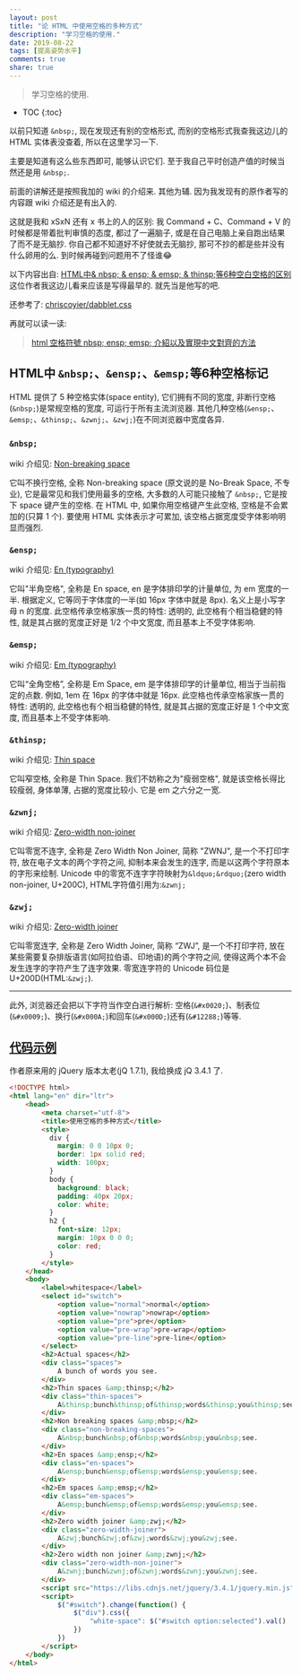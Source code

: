 ```yaml
---
layout: post
title: "论 HTML 中使用空格的多种方式"
description: "学习空格的使用."
date: 2019-08-22
tags: [提高姿势水平]
comments: true
share: true
---
```


> 学习空格的使用.

* TOC
{:toc}


以前只知道 `&nbsp;`, 现在发现还有别的空格形式, 而别的空格形式我查我这边儿的 HTML 实体表没查着, 所以在这里学习一下. 

主要是知道有这么些东西即可, 能够认识它们. 至于我自己平时创造产值的时候当然还是用 `&nbsp;`.

前面的讲解还是按照我加的 wiki 的介绍来. 其他为辅. 因为我发现有的原作者写的内容跟 wiki 介绍还是有出入的.

这就是我和 xSxN 还有 x 书上的人的区别: 我 Command + C、Command + V 的时候都是带着批判审慎的态度, 都过了一遍脑子, 或是在自己电脑上亲自跑出结果了而不是无脑抄. 你自己都不知道好不好使就去无脑抄, 那可不抄的都是些并没有什么卵用的么. 到时候再碰到问题用不了怪谁😂

以下内容出自: [HTML中& nbsp; & ensp; & emsp; & thinsp;等6种空白空格的区别](https://www.weibo.com/p/23041873db88b40102xxyp?mod=zwenzhang&sudaref=www.google.com&display=0&retcode=6102) 这位作者我这边儿看来应该是写得最早的. 就先当是他写的吧.

还参考了: [chriscoyier/dabblet.css](https://gist.github.com/chriscoyier/1708215)

再就可以读一读:

> [html 空格符號 nbsp; ensp; emsp; 介紹以及實現中文對齊的方法](https://www.itread01.com/p/638438.html)


## HTML中 <code>&amp;nbsp;</code>、<code>&amp;ensp;</code>、<code>&amp;emsp;</code>等6种空格标记


HTML 提供了 5 种空格实体(space entity), 它们拥有不同的宽度, 非断行空格(`&nbsp;`)是常规空格的宽度, 可运行于所有主流浏览器. 其他几种空格(`&ensp;`、`&emsp;`、`&thinsp;`、`&zwnj;`、`&zwj;`)在不同浏览器中宽度各异.  

### <code>&amp;nbsp;</code>  

wiki 介绍见: [Non-breaking space](https://en.wikipedia.org/wiki/Non-breaking_space)

它叫不换行空格, 全称 Non-breaking space (原文说的是 No-Break Space, 不专业), 它是最常见和我们使用最多的空格, 大多数的人可能只接触了 `&nbsp;`, 它是按下 space 键产生的空格. 在 HTML 中, 如果你用空格键产生此空格, 空格是不会累加的(只算 1 个). 要使用 HTML 实体表示才可累加, 该空格占据宽度受字体影响明显而强烈. 


### <code>&amp;ensp;</code> 

wiki 介绍见: [En (typography)](https://en.wikipedia.org/wiki/En_(typography))

它叫"半角空格", 全称是 En space, en 是字体排印学的计量单位, 为 em 宽度的一半. 根据定义, 它等同于字体度的一半(如 16px 字体中就是 8px). 名义上是小写字母 n 的宽度. 此空格传承空格家族一贯的特性: 透明的, 此空格有个相当稳健的特性, 就是其占据的宽度正好是 1/2 个中文宽度, 而且基本上不受字体影响. 


### <code>&amp;emsp;</code>

wiki 介绍见: [Em (typography)](https://en.wikipedia.org/wiki/Em_(typography))


它叫“全角空格”, 全称是 Em Space, em 是字体排印学的计量单位, 相当于当前指定的点数. 例如, 1em 在 16px 的字体中就是 16px. 此空格也传承空格家族一贯的特性: 透明的, 此空格也有个相当稳健的特性, 就是其占据的宽度正好是 1 个中文宽度, 而且基本上不受字体影响.  


### <code>&amp;thinsp;</code>

wiki 介绍见: [Thin space](https://en.wikipedia.org/wiki/Thin_space)

它叫窄空格, 全称是 Thin Space. 我们不妨称之为"瘦弱空格", 就是该空格长得比较瘦弱, 身体单薄, 占据的宽度比较小. 它是 em 之六分之一宽.‌

### <code>&amp;zwnj;</code>


wiki 介绍见: [Zero-width non-joiner](https://en.wikipedia.org/wiki/Zero-width_non-joiner)

它叫零宽不连字, 全称是 Zero Width Non Joiner, 简称 "ZWNJ", 是一个不打印字符, 放在电子文本的两个字符之间, 抑制本来会发生的连字, 而是以这两个字符原本的字形来绘制. Unicode 中的零宽不连字字符映射为`&ldquo;&rdquo;`(zero width non-joiner, U+200C), HTML字符值引用为:`&zwnj;‍` 

### <code>&amp;zwj;</code>

wiki 介绍见: [Zero-width joiner](https://en.wikipedia.org/wiki/Zero-width_joiner)

它叫零宽连字, 全称是 Zero Width Joiner, 简称 “ZWJ”, 是一个不打印字符, 放在某些需要复杂排版语言(如阿拉伯语、印地语)的两个字符之间, 使得这两个本不会发生连字的字符产生了连字效果. 零宽连字符的 Unicode 码位是 U+200D(HTML:`&zwj;`). 

---

此外, 浏览器还会把以下字符当作空白进行解析: 空格(`&#x0020;`)、制表位(`&#x0009;`)、换行(`&#x000A;`)和回车(`&#x000D;`)还有(`&#12288;`)等等. 


## [代码示例](https://gist.github.com/chriscoyier/1708215)


作者原来用的 jQuery 版本太老(jQ 1.7.1), 我给换成 jQ 3.4.1 了.


```html
<!DOCTYPE html>
<html lang="en" dir="ltr">
    <head>
        <meta charset="utf-8">
        <title>使用空格的多种方式</title>
        <style>
          div {
            margin: 0 0 10px 0;
            border: 1px solid red;
            width: 100px;
          }
          body {
            background: black;
            padding: 40px 20px;
            color: white;
          }
          h2 {
            font-size: 12px;
            margin: 10px 0 0 0;
            color: red;
          }
        </style>
    </head>
    <body>
        <label>whitespace</label>
        <select id="switch">
          	<option value="normal">normal</option>
          	<option value="nowrap">nowrap</option>
          	<option value="pre">pre</option>
          	<option value="pre-wrap">pre-wrap</option>
          	<option value="pre-line">pre-line</option>
        </select>
        <h2>Actual spaces</h2>
        <div class="spaces">
            A bunch of words you see.
        </div>
        <h2>Thin spaces &amp;thinsp;</h2>
        <div class="thin-spaces">
            A&thinsp;bunch&thinsp;of&thinsp;words&thinsp;you&thinsp;see.
        </div>
        <h2>Non breaking spaces &amp;nbsp;</h2>
        <div class="non-breaking-spaces">
            A&nbsp;bunch&nbsp;of&nbsp;words&nbsp;you&nbsp;see.
        </div>
        <h2>En spaces &amp;ensp;</h2>
        <div class="en-spaces">
            A&ensp;bunch&ensp;of&ensp;words&ensp;you&ensp;see.
        </div>
        <h2>Em spaces &amp;emsp;</h2>
        <div class="em-spaces">
            A&emsp;bunch&emsp;of&emsp;words&emsp;you&emsp;see.
        </div>
        <h2>Zero width joiner &amp;zwj;</h2>
        <div class="zero-width-joiner">
            A&zwj;bunch&zwj;of&zwj;words&zwj;you&zwj;see.
        </div>
        <h2>Zero width non joiner &amp;zwnj;</h2>
        <div class="zero-width-non-joiner">
            A&zwnj;bunch&zwnj;of&zwnj;words&zwnj;you&zwnj;see.
        </div>
        <script src="https://libs.cdnjs.net/jquery/3.4.1/jquery.min.js"></script>
        <script>
            $("#switch").change(function() {
                $("div").css({
                    "white-space": $("#switch option:selected").val()
                })
            })
        </script>
    </body>
</html>

```
